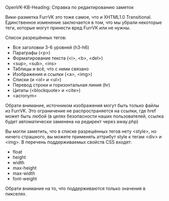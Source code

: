 OpenVK-KB-Heading: Справка по редактированию заметок

Вики-разметка FurrVK это тоже самое, что и XHTML1.0 Transitional. Единственное изменение заключается в том, что мы убрали некоторые теги, которые могут принести вред FurrVK или не нужны.

Список разрешённых тегов:
* Все заголовки 3-6 уровней (h3-h6)
* Параграфы (&lt;p&gt;)
* Форматирование текста (&lt;i&gt;, &lt;b&gt;, &lt;del&gt;)
* &lt;sup&gt;, &lt;sub&gt;, &lt;ins&gt;
* Таблицы и всё, что с ними связано
* Изображения и ссылки (&lt;a&gt;, &lt;img&gt;)
* Списки (и &lt;ol&gt; и &lt;ul&gt;)
* Перевод строки и горизонтальная линия (hr)
* Цитаты (&lt;blockquote&gt; и &lt;cite&gt;)
* &lt;acronym&gt;

Обрати внимание, источником изображения могут быть только файлы из FurrVK. Это ограничение не распространяется на ссылки, где href может быть любой (в целях безопасности наших пользователей, ссылка будет автоматически заменена на редирект через away.php)

Вы могли заметить, что в списке разрешённых тегов нету &lt;style&gt;, но ничего страшного, вы можете применять аттрибут style к тегам &lt;div&gt; и &lt;img&gt;. В перечень поддерживаемых свойств CSS входят:
* float
* height
* width
* max-height
* max-width
* font-weight

Обрати внимание на то, что поддерживаются только значения в пикселях.
